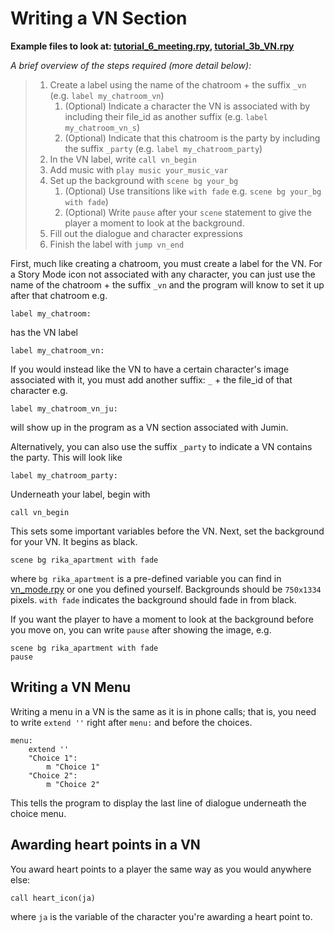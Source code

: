 # Writing a VN Section

**Example files to look at: [tutorial_6_meeting.rpy](https://github.com/shawna-p/mysterious-messenger/blob/v2.2.1-docs/game/tutorial_day_scripts/tutorial_6_meeting.rpy "tutorial_6_meeting"), [tutorial_3b_VN.rpy](https://github.com/shawna-p/mysterious-messenger/blob/v2.2.1-docs/game/tutorial_day_scripts/tutorial_3b_VN.rpy "tutorial_3b_VN")**

_A brief overview of the steps required (more detail below):_

> 1. Create a label using the name of the chatroom + the suffix `_vn` (e.g. `label my_chatroom_vn`)
>    1. (Optional) Indicate a character the VN is associated with by including their file_id as another suffix (e.g. `label my_chatroom_vn_s`)
>    2. (Optional) Indicate that this chatroom is the party by including the suffix `_party` (e.g. `label my_chatroom_party`)
> 2. In the VN label, write `call vn_begin`
> 3. Add music with `play music your_music_var`
> 4. Set up the background with `scene bg your_bg`
>    1. (Optional) Use transitions like `with fade` e.g. `scene bg your_bg with fade`)
>    2. (Optional) Write `pause` after your `scene` statement to give the player a moment to look at the background.
> 5. Fill out the dialogue and character expressions
> 6. Finish the label with `jump vn_end`

First, much like creating a chatroom, you must create a label for the VN. For a Story Mode icon not associated with any character, you can just use the name of the chatroom + the suffix `_vn` and the program will know to set it up after that chatroom e.g.

```renpy
label my_chatroom:
```

has the VN label

```renpy
label my_chatroom_vn:
```

If you would instead like the VN to have a certain character's image associated with it, you must add another suffix: `_` + the file_id of that character e.g.

```renpy
label my_chatroom_vn_ju:
```

will show up in the program as a VN section associated with Jumin.

Alternatively, you can also use the suffix `_party` to indicate a VN contains the party. This will look like

```renpy
label my_chatroom_party:
```

Underneath your label, begin with

```renpy
call vn_begin
```

This sets some important variables before the VN. Next, set the background for your VN. It begins as black.

```renpy
scene bg rika_apartment with fade
```

where `bg rika_apartment` is a pre-defined variable you can find in [vn_mode.rpy](https://github.com/shawna-p/mysterious-messenger/blob/v2.2.1-docs/game/vn_mode.rpy "vn_mode.rpy") or one you defined yourself. Backgrounds should be `750x1334` pixels. `with fade` indicates the background should fade in from black.

If you want the player to have a moment to look at the background before you move on, you can write `pause` after showing the image, e.g.

```renpy
scene bg rika_apartment with fade
pause
```

## Writing a VN Menu

Writing a menu in a VN is the same as it is in phone calls; that is, you need to write `extend ''` right after `menu:` and before the choices.

```renpy
menu:
    extend ''
    "Choice 1":
        m "Choice 1"
    "Choice 2":
        m "Choice 2"
```

This tells the program to display the last line of dialogue underneath the choice menu.

## Awarding heart points in a VN

You award heart points to a player the same way as you would anywhere else:

```renpy
call heart_icon(ja)
```

where `ja` is the variable of the character you're awarding a heart point to.
